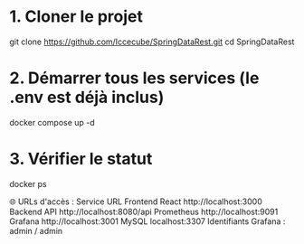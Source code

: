 # 1. Cloner le projet
git clone https://github.com/Iccecube/SpringDataRest.git
cd SpringDataRest

# 2. Démarrer tous les services (le .env est déjà inclus)
docker compose up -d

# 3. Vérifier le statut
docker ps

🌐 URLs d'accès :
Service	URL
Frontend React	http://localhost:3000
Backend API	http://localhost:8080/api
Prometheus	http://localhost:9091
Grafana	http://localhost:3001
MySQL	localhost:3307
Identifiants Grafana : admin / admin